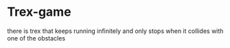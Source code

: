 # Trex-game
there is trex that keeps running infinitely and only stops when it collides with one of the obstacles
